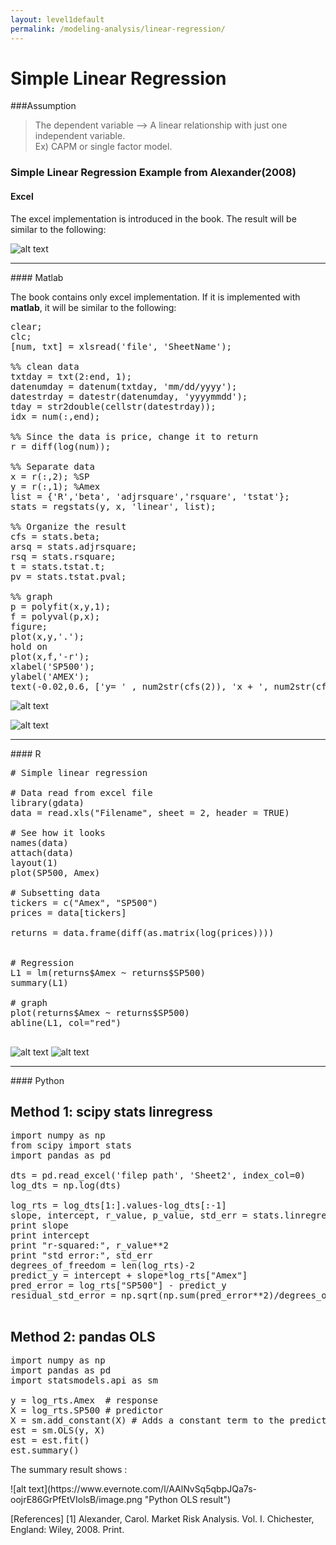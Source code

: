 ```yaml
---
layout: level1default 
permalink: /modeling-analysis/linear-regression/
---
```


# Simple Linear Regression

###Assumption

>The dependent variable --> A linear relationship with just one independent variable.<br> Ex) CAPM or single factor model.


### Simple Linear Regression Example from Alexander(2008)
 

#### Excel 
The excel implementation is introduced in the book. The result will be similar to the following:


![alt text](https://www.evernote.com/shard/s9/sh/57961f26-5016-4d12-9946-cb75344093c2/3d81ec1e471a9a24a02b4e31ef166e29/deep/0/alexander_linear_regression.png "Alexander linear Reg ")

<hr>
#### Matlab

The book contains only excel implementation. If it is implemented with **matlab**, it will be similar to the following:

<pre>
clear;
clc;
[num, txt] = xlsread('file', 'SheetName');

%% clean data
txtday = txt(2:end, 1);
datenumday = datenum(txtday, 'mm/dd/yyyy');
datestrday = datestr(datenumday, 'yyyymmdd');
tday = str2double(cellstr(datestrday));
idx = num(:,end);

%% Since the data is price, change it to return
r = diff(log(num));

%% Separate data
x = r(:,2); %SP
y = r(:,1); %Amex
list = {'R','beta', 'adjrsquare','rsquare', 'tstat'};
stats = regstats(y, x, 'linear', list);

%% Organize the result
cfs = stats.beta;
arsq = stats.adjrsquare;
rsq = stats.rsquare;
t = stats.tstat.t;
pv = stats.tstat.pval;

%% graph
p = polyfit(x,y,1);
f = polyval(p,x);
figure;
plot(x,y,'.');
hold on
plot(x,f,'-r');
xlabel('SP500');
ylabel('AMEX');
text(-0.02,0.6, ['y= ' , num2str(cfs(2)), 'x + ', num2str(cfs(1)), ', R^2 = ', num2str(rsq)]);
</pre>


![alt text](https://www.evernote.com/shard/s9/sh/de8fe090-4ef4-421b-92d5-96b56d81bf06/89003d6e68ecab935eac0d02a3c29fba/deep/0/alexander_matlab_lr.png "matlab result")


![alt text](https://www.evernote.com/shard/s9/sh/097de607-95cc-4bbe-8dee-7a4cb718dd2a/d38b833ed46c612fe80f1e7fe9051f65/deep/0/matlab_graph_lr.png "graph")

<hr>
#### R

<pre>
# Simple linear regression

# Data read from excel file
library(gdata)
data = read.xls("Filename", sheet = 2, header = TRUE) 

# See how it looks
names(data)
attach(data)
layout(1)
plot(SP500, Amex)

# Subsetting data
tickers = c("Amex", "SP500")
prices = data[tickers] 

returns = data.frame(diff(as.matrix(log(prices))))


# Regression
L1 = lm(returns$Amex ~ returns$SP500)
summary(L1)

# graph
plot(returns$Amex ~ returns$SP500)
abline(L1, col="red")

</pre>
![alt text](https://www.evernote.com/l/AAlOZAYF7HJOLaMEAPgrr4GM5diV3BHlSXEB/image.png "R result")
![alt text](https://www.evernote.com/l/AAkJL9M7ak1Pf5XnREynXPsoXkAFnGC007QB/image.png "R Summary")

<hr>
#### Python

## Method 1: scipy stats linregress
<pre>
import numpy as np
from scipy import stats
import pandas as pd

dts = pd.read_excel('filep path', 'Sheet2', index_col=0)
log_dts = np.log(dts)

log_rts = log_dts[1:].values-log_dts[:-1]
slope, intercept, r_value, p_value, std_err = stats.linregress( log_rts["SP500"], log_rts["Amex"])
print slope
print intercept
print "r-squared:", r_value**2
print "std error:", std_err
degrees_of_freedom = len(log_rts)-2
predict_y = intercept + slope*log_rts["Amex"]
pred_error = log_rts["SP500"] - predict_y
residual_std_error = np.sqrt(np.sum(pred_error**2)/degrees_of_freedom)

</pre>

## Method 2: pandas OLS
<pre>
import numpy as np
import pandas as pd
import statsmodels.api as sm

y = log_rts.Amex  # response
X = log_rts.SP500 # predictor
X = sm.add_constant(X) # Adds a constant term to the predictor
est = sm.OLS(y, X)
est = est.fit()
est.summary()
</pre>
<p>The summary result shows :</p>
![alt text](https://www.evernote.com/l/AAlNvSq5qbpJQa7s-oojrE86GrPfEtVIolsB/image.png "Python OLS result")




[References]
[1] Alexander, Carol. Market Risk Analysis. Vol. I. Chichester, England: Wiley, 2008. Print.